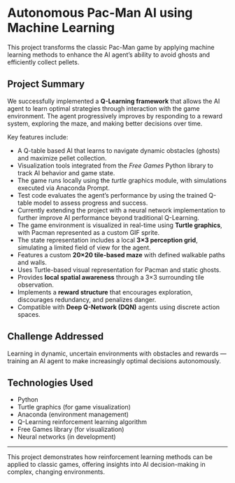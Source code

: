 # Autonomous Pac-Man AI using Machine Learning

This project transforms the classic Pac-Man game by applying machine learning methods to enhance the AI agent’s ability to avoid ghosts and efficiently collect pellets.

## Project Summary

We successfully implemented a **Q-Learning framework** that allows the AI agent to learn optimal strategies through interaction with the game environment. The agent progressively improves by responding to a reward system, exploring the maze, and making better decisions over time.

Key features include:

- A Q-table based AI that learns to navigate dynamic obstacles (ghosts) and maximize pellet collection.
- Visualization tools integrated from the *Free Games* Python library to track AI behavior and game state.
- The game runs locally using the *turtle* graphics module, with simulations executed via Anaconda Prompt.
- Test code evaluates the agent’s performance by using the trained Q-table model to assess progress and success.
- Currently extending the project with a neural network implementation to further improve AI performance beyond traditional Q-Learning.
- The game environment is visualized in real-time using **Turtle graphics**, with Pacman represented as a custom GIF sprite.
- The state representation includes a local **3×3 perception grid**, simulating a limited field of view for the agent.
- Features a custom **20×20 tile-based maze** with defined walkable paths and walls.
- Uses Turtle-based visual representation for Pacman and static ghosts.
- Provides **local spatial awareness** through a 3×3 surrounding tile observation.
- Implements a **reward structure** that encourages exploration, discourages redundancy, and penalizes danger.
- Compatible with **Deep Q-Network (DQN)** agents using discrete action spaces.

## Challenge Addressed

Learning in dynamic, uncertain environments with obstacles and rewards — training an AI agent to make increasingly optimal decisions autonomously.

## Technologies Used

- Python
- Turtle graphics (for game visualization)
- Anaconda (environment management)
- Q-Learning reinforcement learning algorithm
- Free Games library (for visualization)
- Neural networks (in development)

---

This project demonstrates how reinforcement learning methods can be applied to classic games, offering insights into AI decision-making in complex, changing environments.
